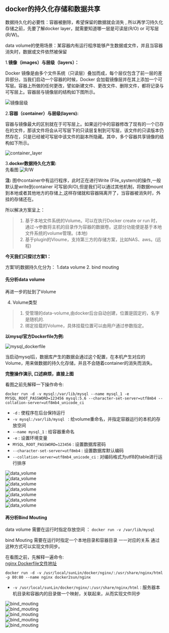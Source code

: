 ## docker的持久化存储和数据共享  

数据持久化的必要性：容器被删除，希望保留的数据就会消失 , 所以再学习持久化存储之前，先要了解docker layer，就需要知道哪一层是可读层(R/O) or 可写层(R/W)。  

data volume的使用场景：某容器内有运行程序能够产生数据或文件，并且当容器消失时，数据或文件依然被保留  

1.**镜像（images）与层级（layers）：**   

Docker 镜像是由多个文件系统（只读层）叠加而成，每个层仅包含了前一层的差异部分。当我们启动一个容器的时候，Docker 会加载镜像层并在其上添加一个可写层。容器上所做的任何更改，譬如新建文件、更改文件、删除文件，都将记录与可写层上。容器层与镜像层的结构如下图所示。  

![镜像层级](https://github.com/momokanni/docker/blob/master/piture/dataSahring_1.png)  

2.**容器（container）与层级(layers):**   

容器与镜像最大的区别就在于可写层上。如果运行中的容器修改了现有的一个已存在的文件，那该文件将会从可写层下的只读层复制到可写层，该文件的只读版本仍然存在，只是已经被可写层中该文件的副本所隐藏。其中，多个容器共享镜像的结构如下所示。  

![container_layer](https://github.com/momokanni/docker/blob/master/piture/dataSahring_2.png)  

3.**docker数据持久化方案:**  
先看图
![R/W](https://github.com/momokanni/docker/blob/master/piture/dataSahring_3.png)  

**注:**  图中container中有运行程序，此时正在进行Write (File_system)的操作,一般默认是write到container 可写层(R/O),但是我们可以通过其他机制，将数据mount到本地或者其他地方的存储上,这样存储就和容器隔离开了，当容器被消失时，外挂的存储还在。  

所以解决方案呈上：  

>1. 基于本地文件系统的Volume。可以在执行Docker create or run 时，通过-v参数将主机的目录作为容器的数据卷。这部分功能便是基于本地文件系统的volume管理。(本地)  
>2. 基于plugin的Vloume，支持第三方的存储方案，比如NAS、aws。(远程)  

**今天我们只探讨方案1：**  

方案1的数据持久化分为： 1.data volume 2. bind mouting  

#### 先分析data volume

再进一步的扯到了Volume  

4. Volume类型  

>1. 受管理的data-volume,由docker后台自动创建，位置是固定的，名字是随机的.  
>2. 绑定挂载的Volume，具体挂载位置可以由用户通过参数指定。  

**以mysql官方Dockerfile为例:**  

![mysql_dockerfile](https://github.com/momokanni/docker/blob/master/piture/dataSahring_4.png)  

当启动mysql后，数据库产生的数据会通过这个配置，在本机产生对应的Volume，用来做数据的持久化存储，并且不会随着container的消失而消失。  

**完整操作演示, 口述麻烦，直接上图**  

看图之前先解释一下操作命令:  

`docker run -d -v mysql:/var/lib/mysql --name mysql_1 -e MYSQL_ROOT_PASSWORD=123456 mysql:5.6 --character-set-server=utf8mb4 --collation-server=utf8mb4_unicode_ci`  

* `-d` : 使程序在后台保持运行  
* `-v mysql:/var/lib/mysql ` : 给volume重命名，并指定容器运行的本机的存放空间  
* `--name mysql_1` : 给容器重命名  
* `-e` : 设置环境变量  
* `MYSQL_ROOT_PASSWORD=123456` : 设置数据库密码  
* `--character-set-server=utf8mb4` : 设置数据库默认编码  
* `--collation-server=utf8mb4_unicode_ci` : 对编码格式为utf8的table进行运行排序  

![data_volume](https://github.com/momokanni/docker/blob/master/piture/dataSahring_5.png)   
![data_volume](https://github.com/momokanni/docker/blob/master/piture/dataSahring_6.png)  
![data_volume](https://github.com/momokanni/docker/blob/master/piture/dataSahring_7.png)  
![data_volume](https://github.com/momokanni/docker/blob/master/piture/dataSahring_8.png)  
![data_volume](https://github.com/momokanni/docker/blob/master/piture/dataSahring_9.png)  
![data_volume](https://github.com/momokanni/docker/blob/master/piture/dataSahring_10.png)  
![data_volume](https://github.com/momokanni/docker/blob/master/piture/dataSahring_11.png)  

#### 再分析Bind Mouting  

data volume 需要在运行时指定存放空间 ： `docker run -v /var/lib/mysql`  

bind Mouting 需要在运行时指定一个本地目录和容器目录 一一对应的关系  通过这种方式可以实现文件同步。  

在看图之前，先解释一遍命令:  
[nginx Dockerfile文件地址](https://github.com/momokanni/Dockerfile/tree/master/nginx)  

`docker run -d -v /usr/local/sunLin/docker/nginx/:/usr/share/nginx/html -p 80:80 --name nginx docker2sun/nginx`  

* `-v /usr/local/sunLin/docker/nginx/:/usr/share/nginx/html` : 服务器本机目录和容器内的目录做一个映射，关联起来，从而实现文件同步  

![bind_mouting](https://github.com/momokanni/docker/blob/master/piture/dataSahring_12.png)  
![bind_mouting](https://github.com/momokanni/docker/blob/master/piture/dataSahring_13.png)  
![bind_mouting](https://github.com/momokanni/docker/blob/master/piture/dataSahring_14.png)  
![bind_mouting](https://github.com/momokanni/docker/blob/master/piture/dataSahring_15.png)  
![bind_mouting](https://github.com/momokanni/docker/blob/master/piture/dataSahring_16.png)  














